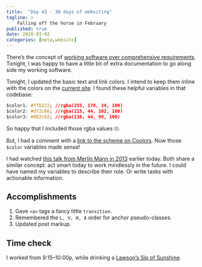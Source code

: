 ```yaml
---
title:  "Day 43 - 30 days of websiting"
tagline: >
    Falling off the horse in February
published: true
date: 2020-03-02
categories: [meta,website]
---
```


There’s the concept of [working software over comprehensive requirements](https://agilemanifesto.org). Tonight, I was happy to have a little bit of extra documentation to go along side my working software.

Tonight, I updated the basic text and link colors. I intend to keep them inline with the colors on the [current site](https://2016.benkutil.com). I found these helpful variables in that codebase:

```css
$color1: #ffb222; //rgba(255, 178, 34, 100)
$color2: #d72c66; //rgba(215, 44, 102, 100)
$color3: #882c62; //rgba(136, 44, 98, 100)
```
So happy that I included those rgba values 🙄. 

But, I had a comment with a [link to the scheme on Coolors](https://coolors.co/ffb222-d72c66-882c62-4e2c20-4e9f75). Now those `$color` variables made sense! 

I had watched [this talk from Merlin Mann in 2013](https://www.youtube.com/watch?v=xsjQrziback) earlier today. Both share a similar concept: act smart today to work mindlessly in the future. I could have named my variables to describe their role. Or write tasks with actionable information.

## Accomplishments

1. Gave `<a>` tags a fancy little `transition`.
2. Remembered the `L, V, H, A` order for anchor pseudo-classes.
2. Updated post markup.

## Time check
I worked from 9:15–10:00p, while drinking a [Lawson’s Sip of Sunshine](https://www.beeradvocate.com/beer/profile/17980/117177/).